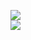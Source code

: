 [![](https://img.shields.io/badge/Made%20With-Github%20Spray-lightgrey.svg?style=for-the-badge&logo=github)](https://github.com/Annihil/github-spray#24181)  
[![](https://i.imgur.com/2DrTn0Z.gif)](https://github.com/Annihil/github-spray)